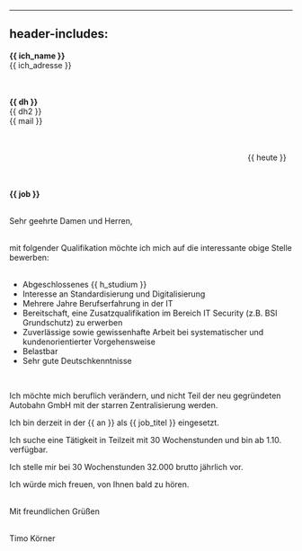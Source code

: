 
---
header-includes: <script src="../js.js" id=spr data-name=de></script><script src="../ags.js"></script>
---

**<span class=tem>{{ ich_name }}</apan>**  
<span class=tem>{{ ich_adresse }}</span>  
&nbsp;  
&nbsp;

**<span class=tem_dh>{{ dh }}</span>**  
<span class=tem_dh>{{ dh2 }}</span>  
<span class=tem_dh>{{ mail }}</span>  
&nbsp;  
&nbsp;

&emsp;&emsp;&emsp;&emsp;&emsp;&emsp;&emsp;&emsp;&emsp;&emsp;&emsp;&emsp;&emsp;&emsp;&emsp;&emsp;&emsp;&emsp;&emsp;&emsp;&emsp;&emsp;&emsp;&emsp;&emsp;&emsp;&emsp;&emsp;&emsp;&emsp; <span class=tem>{{ heute }}</span>  
&nbsp;  
&nbsp;

**<span class=tem_dh>{{ job }}</span>**    
&nbsp;  

Sehr geehrte Damen und Herren,

&nbsp;   
mit folgender Qualifikation möchte ich mich auf die interessante obige Stelle bewerben:  
&nbsp;

- Abgeschlossenes <span class=tem>{{ h_studium }}</span>
- Interesse an Standardisierung und Digitalisierung
- Mehrere Jahre Berufserfahrung in der IT
- Bereitschaft, eine Zusatzqualifikation im Bereich IT Security (z.B. BSI Grundschutz) zu erwerben
- Zuverlässige sowie gewissenhafte Arbeit bei systematischer und kundenorientierter Vorgehensweise
- Belastbar
- Sehr gute Deutschkenntnisse

&nbsp;

Ich möchte mich beruflich verändern, und nicht Teil der neu gegründeten Autobahn GmbH mit der starren Zentralisierung werden.
&nbsp;

Ich bin derzeit in der <span class=tem>{{ an }}</span> als <span class=tem>{{ job_titel }}</span> eingesetzt.
&nbsp;

Ich suche eine Tätigkeit in Teilzeit mit 30 Wochenstunden und bin ab 1.10. verfügbar.  

Ich stelle mir bei 30 Wochenstunden 32.000 brutto jährlich vor.  


Ich würde mich freuen, von Ihnen bald zu hören.  
&nbsp;

Mit freundlichen Grüßen  
&nbsp;

Timo Körner
